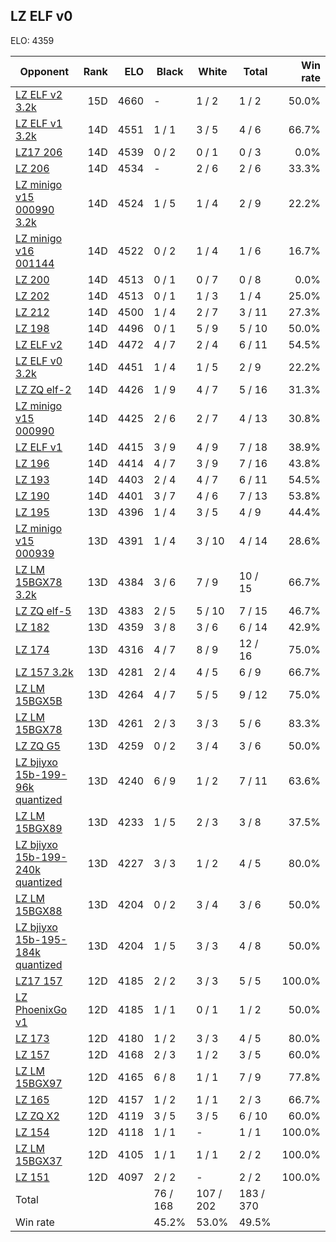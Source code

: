 ## LZ ELF v0 ##

ELO: 4359

Opponent | Rank | ELO | Black | White | Total | Win rate
---------|-----:|----:|-------|-------|-------|-------:
[LZ ELF v2 3.2k](LZ%20ELF%20v2%203.2k.md) | 15D | 4660 | - | 1 / 2 | 1 / 2 | 50.0%
[LZ ELF v1 3.2k](LZ%20ELF%20v1%203.2k.md) | 14D | 4551 | 1 / 1 | 3 / 5 | 4 / 6 | 66.7%
[LZ17 206](LZ17%20206.md) | 14D | 4539 | 0 / 2 | 0 / 1 | 0 / 3 | 0.0%
[LZ 206](LZ%20206.md) | 14D | 4534 | - | 2 / 6 | 2 / 6 | 33.3%
[LZ minigo v15 000990 3.2k](LZ%20minigo%20v15%20000990%203.2k.md) | 14D | 4524 | 1 / 5 | 1 / 4 | 2 / 9 | 22.2%
[LZ minigo v16 001144](LZ%20minigo%20v16%20001144.md) | 14D | 4522 | 0 / 2 | 1 / 4 | 1 / 6 | 16.7%
[LZ 200](LZ%20200.md) | 14D | 4513 | 0 / 1 | 0 / 7 | 0 / 8 | 0.0%
[LZ 202](LZ%20202.md) | 14D | 4513 | 0 / 1 | 1 / 3 | 1 / 4 | 25.0%
[LZ 212](LZ%20212.md) | 14D | 4500 | 1 / 4 | 2 / 7 | 3 / 11 | 27.3%
[LZ 198](LZ%20198.md) | 14D | 4496 | 0 / 1 | 5 / 9 | 5 / 10 | 50.0%
[LZ ELF v2](LZ%20ELF%20v2.md) | 14D | 4472 | 4 / 7 | 2 / 4 | 6 / 11 | 54.5%
[LZ ELF v0 3.2k](LZ%20ELF%20v0%203.2k.md) | 14D | 4451 | 1 / 4 | 1 / 5 | 2 / 9 | 22.2%
[LZ ZQ elf-2](LZ%20ZQ%20elf-2.md) | 14D | 4426 | 1 / 9 | 4 / 7 | 5 / 16 | 31.3%
[LZ minigo v15 000990](LZ%20minigo%20v15%20000990.md) | 14D | 4425 | 2 / 6 | 2 / 7 | 4 / 13 | 30.8%
[LZ ELF v1](LZ%20ELF%20v1.md) | 14D | 4415 | 3 / 9 | 4 / 9 | 7 / 18 | 38.9%
[LZ 196](LZ%20196.md) | 14D | 4414 | 4 / 7 | 3 / 9 | 7 / 16 | 43.8%
[LZ 193](LZ%20193.md) | 14D | 4403 | 2 / 4 | 4 / 7 | 6 / 11 | 54.5%
[LZ 190](LZ%20190.md) | 14D | 4401 | 3 / 7 | 4 / 6 | 7 / 13 | 53.8%
[LZ 195](LZ%20195.md) | 13D | 4396 | 1 / 4 | 3 / 5 | 4 / 9 | 44.4%
[LZ minigo v15 000939](LZ%20minigo%20v15%20000939.md) | 13D | 4391 | 1 / 4 | 3 / 10 | 4 / 14 | 28.6%
[LZ LM 15BGX78 3.2k](LZ%20LM%2015BGX78%203.2k.md) | 13D | 4384 | 3 / 6 | 7 / 9 | 10 / 15 | 66.7%
[LZ ZQ elf-5](LZ%20ZQ%20elf-5.md) | 13D | 4383 | 2 / 5 | 5 / 10 | 7 / 15 | 46.7%
[LZ 182](LZ%20182.md) | 13D | 4359 | 3 / 8 | 3 / 6 | 6 / 14 | 42.9%
[LZ 174](LZ%20174.md) | 13D | 4316 | 4 / 7 | 8 / 9 | 12 / 16 | 75.0%
[LZ 157 3.2k](LZ%20157%203.2k.md) | 13D | 4281 | 2 / 4 | 4 / 5 | 6 / 9 | 66.7%
[LZ LM 15BGX5B](LZ%20LM%2015BGX5B.md) | 13D | 4264 | 4 / 7 | 5 / 5 | 9 / 12 | 75.0%
[LZ LM 15BGX78](LZ%20LM%2015BGX78.md) | 13D | 4261 | 2 / 3 | 3 / 3 | 5 / 6 | 83.3%
[LZ ZQ G5](LZ%20ZQ%20G5.md) | 13D | 4259 | 0 / 2 | 3 / 4 | 3 / 6 | 50.0%
[LZ bjiyxo 15b-199-96k quantized](LZ%20bjiyxo%2015b-199-96k%20quantized.md) | 13D | 4240 | 6 / 9 | 1 / 2 | 7 / 11 | 63.6%
[LZ LM 15BGX89](LZ%20LM%2015BGX89.md) | 13D | 4233 | 1 / 5 | 2 / 3 | 3 / 8 | 37.5%
[LZ bjiyxo 15b-199-240k quantized](LZ%20bjiyxo%2015b-199-240k%20quantized.md) | 13D | 4227 | 3 / 3 | 1 / 2 | 4 / 5 | 80.0%
[LZ LM 15BGX88](LZ%20LM%2015BGX88.md) | 13D | 4204 | 0 / 2 | 3 / 4 | 3 / 6 | 50.0%
[LZ bjiyxo 15b-195-184k quantized](LZ%20bjiyxo%2015b-195-184k%20quantized.md) | 13D | 4204 | 1 / 5 | 3 / 3 | 4 / 8 | 50.0%
[LZ17 157](LZ17%20157.md) | 12D | 4185 | 2 / 2 | 3 / 3 | 5 / 5 | 100.0%
[LZ PhoenixGo v1](LZ%20PhoenixGo%20v1.md) | 12D | 4185 | 1 / 1 | 0 / 1 | 1 / 2 | 50.0%
[LZ 173](LZ%20173.md) | 12D | 4180 | 1 / 2 | 3 / 3 | 4 / 5 | 80.0%
[LZ 157](LZ%20157.md) | 12D | 4168 | 2 / 3 | 1 / 2 | 3 / 5 | 60.0%
[LZ LM 15BGX97](LZ%20LM%2015BGX97.md) | 12D | 4165 | 6 / 8 | 1 / 1 | 7 / 9 | 77.8%
[LZ 165](LZ%20165.md) | 12D | 4157 | 1 / 2 | 1 / 1 | 2 / 3 | 66.7%
[LZ ZQ X2](LZ%20ZQ%20X2.md) | 12D | 4119 | 3 / 5 | 3 / 5 | 6 / 10 | 60.0%
[LZ 154](LZ%20154.md) | 12D | 4118 | 1 / 1 | - | 1 / 1 | 100.0%
[LZ LM 15BGX37](LZ%20LM%2015BGX37.md) | 12D | 4105 | 1 / 1 | 1 / 1 | 2 / 2 | 100.0%
[LZ 151](LZ%20151.md) | 12D | 4097 | 2 / 2 | - | 2 / 2 | 100.0%
Total | | | 76 / 168 | 107 / 202 | 183 / 370 | 
Win rate| | | 45.2% | 53.0% | 49.5% | 
